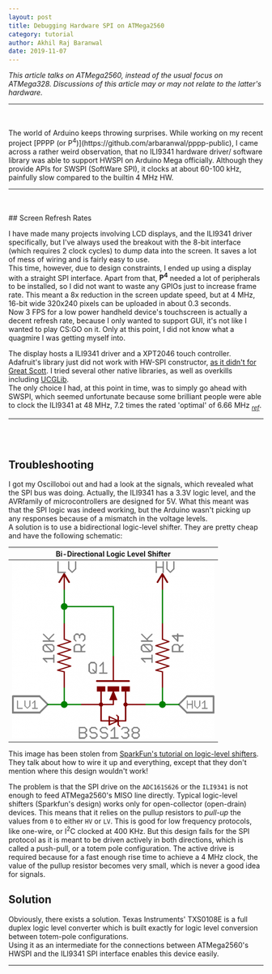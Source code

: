 ```yaml
---
layout: post
title: Debugging Hardware SPI on ATMega2560
category: tutorial
author: Akhil Raj Baranwal
date: 2019-11-07
---
```


*This article talks on ATMega2560, instead of the usual focus on ATMega328. Discussions of this article may or may not relate to the latter's hardware.*

---

<br>
<br>
The world of Arduino keeps throwing surprises.  
While working on my recent project [PPPP (or P<sup>4</sup>)](https://github.com/arbaranwal/pppp-public), I came across a rather weird observation, that no ILI9341 hardware driver/ software library was able to support HWSPI on Arduino Mega officially. Although they provide APIs for SWSPI (SoftWare SPI), it clocks at about 60-100 kHz, painfully slow compared to the builtin 4 MHz HW. <br>


---
<br>
<br>
## Screen Refresh Rates

I have made many projects involving LCD displays, and the ILI9341 driver specifically, but I've always used the breakout with the 8-bit interface (which requires 2 clock cycles) to dump data into the screen. It saves a lot of mess of wiring and is fairly easy to use.  
This time, however, due to design constraints, I ended up using a display with a straight SPI interface. Apart from that, __P<sup>4</sup>__ needed a lot of peripherals to be installed, so I did not want to waste any GPIOs just to increase frame rate. This meant a 8x reduction in the screen update speed, but at 4 MHz, 16-bit wide 320x240 pixels can be uploaded in about 0.3 seconds.  
Now 3 FPS for a low power handheld device's touchscreen is actually a decent refresh rate, because I only wanted to support GUI, it's not like I wanted to play CS:GO on it. Only at this point, I did not know what a quagmire I was getting myself into.  


The display hosts a ILI9341 driver and a XPT2046 touch controller. Adafruit's library just did not work with HW-SPI constructor, [as it didn't for Great Scott](https://youtu.be/SIo_Gv7K7Fo?t=342). I tried several other native libraries, as well as overkills including [UCGLib](https://github.com/olikraus/ucglib).  
The only choice I had, at this point in time, was to simply go ahead with SWSPI, which seemed unfortunate because some brilliant people were able to clock the ILI9341 at 48 MHz, 7.2 times the rated 'optimal' of 6.66 MHz <sub>*[ref](https://www.eevblog.com/forum/microcontrollers/ili9341-lcd-driver-max-spi-clock-speed/)*</sub>.  


---
<br>
<br>

## Troubleshooting

I got my Oscilloboi out and had a look at the signals, which revealed what the SPI bus was doing. Actually, the ILI9341 has a 3.3V logic level, and the AVRfamily of microcontrollers are designed for 5V. What this meant was that the SPI logic was indeed working, but the Arduino wasn't picking up any responses because of a mismatch in the voltage levels.  
A solution is to use a bidirectional logic-level shifter. They are pretty cheap and have the following schematic:

|Bi-Directional Logic Level Shifter|
|:---:|
|![bidirectionalLevelShifter](/assets/bidirectionalLevelShifter.png)|

This image has been stolen from [SparkFun's tutorial on logic-level shifters](https://learn.sparkfun.com/tutorials/bi-directional-logic-level-converter-hookup-guide/all). They talk about how to wire it up and everything, except that they don't mention where this design wouldn't work!

The problem is that the SPI drive on the `ADC161S626` or the `ILI9341` is not enough to feed ATMega2560's MISO line directly. Typical logic-level shifters (Sparkfun's design) works only for open-collector (open-drain) devices. This means that it relies on the pullup resistors to _pull-up_ the values from `0` to either `HV` or `LV`. This is good for low frequency protocols, like one-wire, or I<sup>2</sup>C clocked at 400 KHz. But this design fails for the SPI protocol as it is meant to be driven actively in both directions, which is called a push-pull, or a totem pole configuration. The active drive is required because for a fast enough rise time to achieve a 4 MHz clock, the value of the pullup resistor becomes very small, which is never a good idea for signals.


## Solution

Obviously, there exists a solution. Texas Instruments' TXS0108E is a full duplex logic level converter which is built exactly for logic level conversion between totem-pole configurations.  
Using it as an intermediate for the connections between ATMega2560's HWSPI and the ILI9341 SPI interface enables this device easily.

---
<br>
<br>
